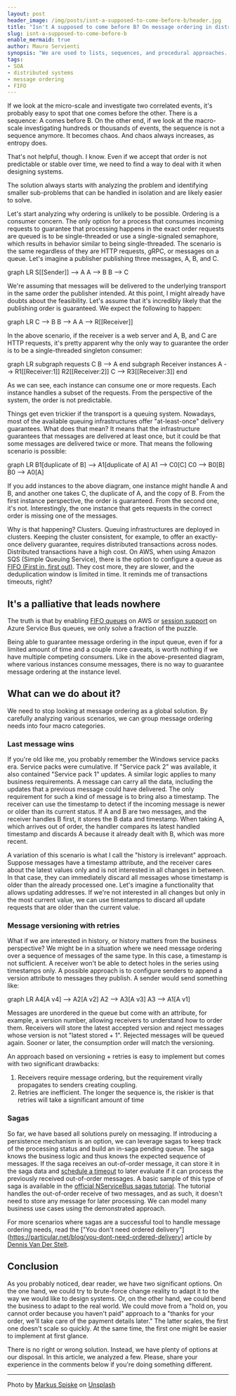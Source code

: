 ```yaml
---
layout: post
header_image: /img/posts/isnt-a-supposed-to-come-before-b/header.jpg
title: "Isn't A supposed to come before B? On message ordering in distributed systems."
slug: isnt-a-supposed-to-come-before-b
enable_mermaid: true
author: Mauro Servienti
synopsis: "We are used to lists, sequences, and procedural approaches. We are constantly under the impression that what we do is ordered. That's not the case. Why are we trying to replicate into software architectures a non-existent ordering?"
tags:
- SOA
- distributed systems
- message ordering
- FIFO
---
```


If we look at the micro-scale and investigate two correlated events, it's probably easy to spot that one comes before the other. There is a sequence: A comes before B. On the other end, if we look at the macro-scale investigating hundreds or thousands of events, the sequence is not a sequence anymore. It becomes chaos. And chaos always increases, as entropy does.

That's not helpful, though. I know. Even if we accept that order is not predictable or stable over time, we need to find a way to deal with it when designing systems.

The solution always starts with analyzing the problem and identifying smaller sub-problems that can be handled in isolation and are likely easier to solve.

Let's start analyzing why ordering is unlikely to be possible. Ordering is a consumer concern. The only option for a process that consumes incoming requests to guarantee that processing happens in the exact order requests are queued is to be single-threaded or use a single-signaled semaphore, which results in behavior similar to being single-threaded. The scenario is the same regardless of they are HTTP requests, gRPC, or messages on a queue. Let's imagine a publisher publishing three messages, A, B, and C.

<div class="mermaid">
graph LR
    S[[Sender]] --> A
    A --> B
    B --> C
</div>

We're assuming that messages will be delivered to the underlying transport in the same order the publisher intended. At this point, I might already have doubts about the feasibility. Let's assume that it's incredibly likely that the publishing order is guaranteed. We expect the following to happen: 

<div class="mermaid">
graph LR
    C --> B
    B --> A
    A --> R[[Receiver]]
</div>

In the above scenario, if the receiver is a web server and A, B, and C are HTTP requests, it's pretty apparent why the only way to guarantee the order is to be a single-threaded singleton consumer:

<div class="mermaid">
graph LR
    subgraph requests
    C
    B --> A
    end
    subgraph Receiver instances
    A --> R1[[Receiver:1]]
    R2[[Receiver:2]]
    C --> R3[[Receiver:3]]
    end
</div>

As we can see, each instance can consume one or more requests. Each instance handles a subset of the requests. From the perspective of the system, the order is not predictable.

Things get even trickier if the transport is a queuing system. Nowadays, most of the available queuing infrastructures offer "at-least-once" delivery guarantees. What does that mean? It means that the infrastructure guarantees that messages are delivered at least once, but it could be that some messages are delivered twice or more. That means the following scenario is possible:

<div class="mermaid">
graph LR
    B1[duplicate of B] --> A1[duplicate of A]
    A1 --> C0[C]
    C0 --> B0[B]
    B0 --> A0[A]
</div>

If you add instances to the above diagram, one instance might handle A and B, and another one takes C, the duplicate of A, and the copy of B. From the first instance perspective, the order is guaranteed. From the second one, it's not. Interestingly, the one instance that gets requests in the correct order is missing one of the messages.

Why is that happening? Clusters. Queuing infrastructures are deployed in clusters. Keeping the cluster consistent, for example, to offer an exactly-once delivery guarantee, requires distributed transactions across nodes. Distributed transactions have a high cost. On AWS, when using Amazon SQS (Simple Queuing Service), there is the option to configure a queue as [FIFO (First in, first out)](https://en.wikipedia.org/wiki/FIFO_(computing_and_electronics)). They cost more, they are slower, and the deduplication window is limited in time. It reminds me of transactions timeouts, right?

## It's a palliative that leads nowhere

The truth is that by enabling [FIFO queues](https://docs.aws.amazon.com/AWSSimpleQueueService/latest/SQSDeveloperGuide/FIFO-queues.html) on AWS or [session support](https://docs.microsoft.com/en-us/azure/service-bus-messaging/enable-message-sessions) on Azure Service Bus queues, we only solve a fraction of the puzzle.

Being able to guarantee message ordering in the input queue, even if for a limited amount of time and a couple more caveats, is worth nothing if we have multiple competing consumers. Like in the above-presented diagram, where various instances consume messages, there is no way to guarantee message ordering at the instance level.

## What can we do about it?

We need to stop looking at message ordering as a global solution. By carefully analyzing various scenarios, we can group message ordering needs into four macro categories.

### Last message wins

If you're old like me, you probably remember the Windows service packs era. Service packs were cumulative. If "Service pack 2" was available, it also contained "Service pack 1" updates. A similar logic applies to many business requirements. A message can carry all the data, including the updates that a previous message could have delivered. The only requirement for such a kind of message is to bring also a timestamp. The receiver can use the timestamp to detect if the incoming message is newer or older than its current status. If A and B are two messages, and the receiver handles B first, it stores the B data and timestamp. When taking A, which arrives out of order, the handler compares its latest handled timestamp and discards A because it already dealt with B, which was more recent.

A variation of this scenario is what I call the "history is irrelevant" approach. Suppose messages have a timestamp attribute, and the receiver cares about the latest values only and is not interested in all changes in between. In that case, they can immediately discard all messages whose timestamp is older than the already processed one. Let's imagine a functionality that allows updating addresses. If we're not interested in all changes but only in the most current value, we can use timestamps to discard all update requests that are older than the current value.

### Message versioning with retries

What if we are interested in history, or history matters from the business perspective? We might be in a situation where we need message ordering over a sequence of messages of the same type. In this case, a timestamp is not sufficient. A receiver won't be able to detect holes in the series using timestamps only. A possible approach is to configure senders to append a version attribute to messages they publish. A sender would send something like:

<div class="mermaid">
graph LR
    A4[A v4] --> A2[A v2]
    A2 --> A3[A v3]
    A3 --> A1[A v1]
</div>

Messages are unordered in the queue but come with an attribute, for example, a version number, allowing receivers to understand how to order them. Receivers will store the latest accepted version and reject messages whose version is not "latest stored + 1". Rejected messages will be queued again. Sooner or later, the consumption order will match the versioning.

An approach based on versioning + retries is easy to implement but comes with two significant drawbacks:

1. Receivers require message ordering, but the requirement virally propagates to senders creating coupling.
2. Retries are inefficient. The longer the sequence is, the riskier is that retries will take a significant amount of time

### Sagas

So far, we have based all solutions purely on messaging. If introducing a persistence mechanism is an option, we can leverage sagas to keep track of the processing status and build an in-saga pending queue. The saga knows the business logic and thus knows the expected sequence of messages. If the saga receives an out-of-order message, it can store it in the saga data and [schedule a timeout](https://milestone.topics.it/talks/got-the-time.html) to later evaluate if it can process the previously received out-of-order messages. A basic sample of this type of saga is available in the [official NServiceBus sagas tutorial](https://docs.particular.net/tutorials/nservicebus-sagas/1-saga-basics/). The tutorial handles the out-of-order receive of two messages, and as such, it doesn't need to store any message for later processing. We can model many business use cases using the demonstrated approach.

For more scenarios where sagas are a successful tool to handle message ordering needs, read the ["You don't need ordered delivery"](https://particular.net/blog/you-dont-need-ordered-delivery] article by [Dennis Van Der Stelt](https://twitter.com/dvdstelt).

## Conclusion

As you probably noticed, dear reader, we have two significant options. On the one hand, we could try to brute-force change reality to adapt it to the way we would like to design systems. Or, on the other hand, we could bend the business to adapt to the real world. We could move from a "hold on, you cannot order because you haven't paid" approach to a "thanks for your order, we'll take care of the payment details later." The latter scales, the first one doesn't scale so quickly. At the same time, the first one might be easier to implement at first glance.

There is no right or wrong solution. Instead, we have plenty of options at our disposal. In this article, we analyzed a few. Please, share your experience in the comments below if you're doing something different.

---

Photo by <a href="https://unsplash.com/@markusspiske?utm_source=unsplash&utm_medium=referral&utm_content=creditCopyText">Markus Spiske</a> on <a href="https://unsplash.com/s/photos/order?utm_source=unsplash&utm_medium=referral&utm_content=creditCopyText">Unsplash</a>
